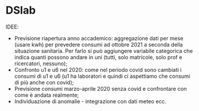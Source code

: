 # DSlab

IDEE:

* Previsione riapertura anno accademico: aggregazione dati per mese (usare kwh) per prevedere consumi ad ottobre 2021 a seconda della situazione sanitaria. Per farlo si può aggiungere variabile categorica che indica quanti possono andare in uni (tutti, solo matricole, solo prof e ricercatori, nessuno);
* Confronto u1 e u6 nel 2020: come nel periodo covid sono cambiati i consumi di u1 e u6 (u1 ha laboratori e quindi ci aspettiamo che consumi di più anche con covid);
* Previsione consumi marzo-aprile 2020 senza covid e confrontare con come è andata realmente;
* Individuazione di anomalie - integrazione con dati meteo ecc.
